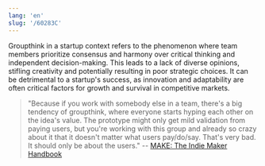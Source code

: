 ```yaml
---
lang: 'en'
slug: '/60283C'
---
```


Groupthink in a startup context refers to the phenomenon where team members prioritize consensus and harmony over critical thinking and independent decision-making. This leads to a lack of diverse opinions, stifling creativity and potentially resulting in poor strategic choices. It can be detrimental to a startup's success, as innovation and adaptability are often critical factors for growth and survival in competitive markets.

> "Because if you work with somebody else in a team, there's a big tendency of groupthink, where everyone starts hyping each other on the idea's value. The prototype might only get mild validation from paying users, but you're working with this group and already so crazy about it that it doesn't matter what users pay/do/say. That's very bad. It should only be about the users." -- [MAKE: The Indie Maker Handbook](https://readmake.com/)

